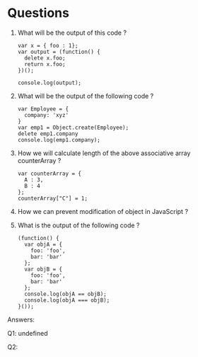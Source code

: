# Questions

1) What will be the output of this code ?
    ```
    var x = { foo : 1};
    var output = (function() {
      delete x.foo;
      return x.foo;
    })();

    console.log(output);
    ```

2) What will be the output of the following code ?
    ```
    var Employee = {
      company: 'xyz'
    }
    var emp1 = Object.create(Employee);
    delete emp1.company
    console.log(emp1.company);
    ```

3) How we will calculate length of the above associative array counterArray ?
    ```
    var counterArray = {
      A : 3,
      B : 4
    };
    counterArray["C"] = 1;
    ```

4) How we can prevent modification of object in JavaScript ?

5) What is the output of the following code ?
    ```
    (function() {
      var objA = {
        foo: 'foo',
        bar: 'bar'
      };
      var objB = {
        foo: 'foo',
        bar: 'bar'
      };
      console.log(objA == objB);
      console.log(objA === objB);
    }());
    ```


Answers:

Q1: undefined

Q2:
